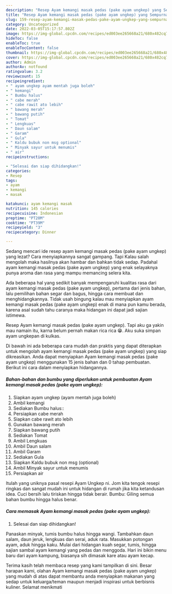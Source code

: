 ```yaml
---
description: "Resep Ayam kemangi masak pedas (pake ayam ungkep) yang Sempurna"
title: "Resep Ayam kemangi masak pedas (pake ayam ungkep) yang Sempurna"
slug: 159-resep-ayam-kemangi-masak-pedas-pake-ayam-ungkep-yang-sempurna
category: Uncategorized
date: 2022-03-05T15:17:57.802Z
image: https://img-global.cpcdn.com/recipes/ed003ee265668a21/680x482cq70/ayam-kemangi-masak-pedas-pake-ayam-ungkep-foto-resep-utama.jpg
hideToc: false
enableToc: true
enableTocContent: false
thumbnail: https://img-global.cpcdn.com/recipes/ed003ee265668a21/680x482cq70/ayam-kemangi-masak-pedas-pake-ayam-ungkep-foto-resep-utama.jpg
cover: https://img-global.cpcdn.com/recipes/ed003ee265668a21/680x482cq70/ayam-kemangi-masak-pedas-pake-ayam-ungkep-foto-resep-utama.jpg
author: Admin
authorAv: notfound
ratingvalue: 3.2
reviewcount: 15
recipeingredient:
- " ayam ungkep ayam mentah juga boleh"
- " kemangi"
- " Bumbu halus"
- " cabe merah"
- " cabe rawit ato lebih"
- " bawang merah"
- " bawang putih"
- " Tomat"
- " Lengkuas"
- " Daun salam"
- " Garam"
- " Gula"
- " Kaldu bubuk non msg optional"
- " Minyak sayur untuk menumis"
- " air"
recipeinstructions:

- "Selesai dan siap dihidangkan!"
categories:
- Resep
tags:
- ayam
- kemangi
- masak

katakunci: ayam kemangi masak 
nutrition: 145 calories
recipecuisine: Indonesian
preptime: "PT20M"
cooktime: "PT39M"
recipeyield: "3"
recipecategory: Dinner

---
```



Sedang mencari ide resep ayam kemangi masak pedas (pake ayam ungkep) yang lezat? Cara menyiapkannya sangat gampang. Tapi Kalau salah mengolah maka hasilnya akan hambar dan bahkan tidak sedap. Padahal ayam kemangi masak pedas (pake ayam ungkep) yang enak selayaknya punya aroma dan rasa yang mampu memancing selera kita.


Ada beberapa hal yang sedikit banyak mempengaruhi kualitas rasa dari ayam kemangi masak pedas (pake ayam ungkep), pertama dari jenis bahan, lalu pemilihan bahan segar dan bagus, hingga cara membuat dan menghidangkannya. Tidak usah bingung kalau mau menyiapkan ayam kemangi masak pedas (pake ayam ungkep) enak di mana pun kamu berada, karena asal sudah tahu caranya maka hidangan ini dapat jadi sajian istimewa.

Resep Ayam kemangi masak pedas (pake ayam ungkep). Tapi aku ga yakin mau namain itu, karna belum pernah makan rica rica 😁. Aku suka simpan ayam ungkepan di kulkas.


Di bawah ini ada beberapa cara mudah dan praktis yang dapat diterapkan untuk mengolah ayam kemangi masak pedas (pake ayam ungkep) yang siap dikreasikan. Anda dapat menyiapkan Ayam kemangi masak pedas (pake ayam ungkep) menggunakan 15 jenis bahan dan 0 tahap pembuatan. Berikut ini cara dalam menyiapkan hidangannya.

<!--inarticleads1-->

##### Bahan-bahan dan bumbu yang diperlukan untuk pembuatan Ayam kemangi masak pedas (pake ayam ungkep):

1. Siapkan  ayam ungkep (ayam mentah juga boleh)
1. Ambil  kemangi
1. Sediakan  Bumbu halus::
1. Persiapkan  cabe merah
1. Siapkan  cabe rawit ato lebih
1. Gunakan  bawang merah
1. Siapkan  bawang putih
1. Sediakan  Tomat
1. Ambil  Lengkuas
1. Ambil  Daun salam
1. Ambil  Garam
1. Sediakan  Gula
1. Siapkan  Kaldu bubuk non msg (optional)
1. Ambil  Minyak sayur untuk menumis
1. Persiapkan  air


Itulah yang uniknya pasal resepi Ayam Ungkep ni. Jom kita tengok resepi ringkas dan sangat mudah ini untuk hidangan di rumah jika kita ketandusan idea. Cuci bersih lalu tiriskan hingga tidak berair. Bumbu: Giling semua bahan bumbu hingga halus benar. 

<!--inarticleads2-->

##### Cara memasak Ayam kemangi masak pedas (pake ayam ungkep):


1. Selesai dan siap dihidangkan!

Panaskan minyak, tumis bumbu halus hingga wangi. Tambahkan daun salam, daun jeruk, lengkuas dan serai, aduk rata. Masukkan potongan ayam, aduk hingga kaku. Mulai dari hidangan kuah segar, tumis, hingga sajian sambal ayam kemangi yang pedas dan menggoda. Hari ini bikin menu baru dari ayam kampung, biasanya sih dimasak kare atau ayam kecap. 

Terima kasih telah membaca resep yang kami tampilkan di sini. Besar harapan kami, olahan Ayam kemangi masak pedas (pake ayam ungkep) yang mudah di atas dapat membantu anda menyiapkan makanan yang sedap untuk keluarga/teman maupun menjadi inspirasi untuk berbisnis kuliner. Selamat menikmati
